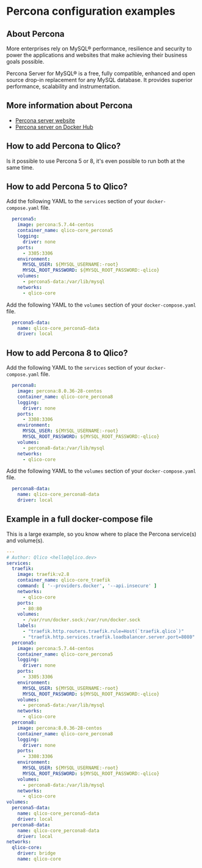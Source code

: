 # Percona configuration examples

## About Percona

More enterprises rely on MySQL® performance, resilience and security to power
the applications and websites that make achieving their business goals possible.

Percona Server for MySQL® is a free, fully compatible, enhanced and open source
drop-in replacement for any MySQL database. It provides superior performance,
scalability and instrumentation.

## More information about Percona

* [Percona server website](https://www.percona.com/software/mysql-database/percona-server)
* [Percona server on Docker Hub](https://hub.docker.com/_/percona)

## How to add Percona to Qlico?

Is it possible to use Percona 5 or 8, it's even possible to run both at the same
time.

## How to add Percona 5 to Qlico?

Add the following YAML to the `services` section of your `docker-compose.yaml`
file.

```yaml
  percona5:
    image: percona:5.7.44-centos
    container_name: qlico-core_percona5
    logging:
      driver: none
    ports:
      - 3305:3306
    environment:
      MYSQL_USER: ${MYSQL_USERNAME:-root}
      MYSQL_ROOT_PASSWORD: ${MYSQL_ROOT_PASSWORD:-qlico}
    volumes:
      - percona5-data:/var/lib/mysql
    networks:
      - qlico-core
```

Add the following YAML to the `volumes` section of your `docker-compose.yaml`
file.

```yaml
  percona5-data:
    name: qlico-core_percona5-data
    driver: local
```

## How to add Percona 8 to Qlico?

Add the following YAML to the `services` section of your `docker-compose.yaml`
file.

```yaml
  percona8:
    image: percona:8.0.36-28-centos
    container_name: qlico-core_percona8
    logging:
      driver: none
    ports:
      - 3308:3306
    environment:
      MYSQL_USER: ${MYSQL_USERNAME:-root}
      MYSQL_ROOT_PASSWORD: ${MYSQL_ROOT_PASSWORD:-qlico}
    volumes:
      - percona8-data:/var/lib/mysql
    networks:
      - qlico-core
```

Add the following YAML to the `volumes` section of your `docker-compose.yaml`
file.

```yaml
  percona8-data:
    name: qlico-core_percona8-data
    driver: local
```

## Example in a full docker-compose file

This is a large example, so you know where to place the Percona service(s) and
volume(s).

```yaml
---
# Author: Qlico <hello@qlico.dev>
services:
  traefik:
    image: traefik:v2.8
    container_name: qlico-core_traefik
    command: [ '--providers.docker', '--api.insecure' ]
    networks:
      - qlico-core
    ports:
      - 80:80
    volumes:
      - /var/run/docker.sock:/var/run/docker.sock
    labels:
      - "traefik.http.routers.traefik.rule=Host(`traefik.qlico`)"
      - "traefik.http.services.traefik.loadbalancer.server.port=8080"
  percona5:
    image: percona:5.7.44-centos
    container_name: qlico-core_percona5
    logging:
      driver: none
    ports:
      - 3305:3306
    environment:
      MYSQL_USER: ${MYSQL_USERNAME:-root}
      MYSQL_ROOT_PASSWORD: ${MYSQL_ROOT_PASSWORD:-qlico}
    volumes:
      - percona5-data:/var/lib/mysql
    networks:
      - qlico-core
  percona8:
    image: percona:8.0.36-28-centos
    container_name: qlico-core_percona8
    logging:
      driver: none
    ports:
      - 3308:3306
    environment:
      MYSQL_USER: ${MYSQL_USERNAME:-root}
      MYSQL_ROOT_PASSWORD: ${MYSQL_ROOT_PASSWORD:-qlico}
    volumes:
      - percona8-data:/var/lib/mysql
    networks:
      - qlico-core
volumes:
  percona5-data:
    name: qlico-core_percona5-data
    driver: local
  percona8-data:
    name: qlico-core_percona8-data
    driver: local
networks:
  qlico-core:
    driver: bridge
    name: qlico-core
```
